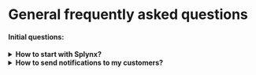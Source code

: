 General frequently asked questions
=================
#### Initial questions:
<details>
<summary><b>How to start with Splynx?</b></summary>
<p markdown="1">
* Once you bought a license you can start using Splynx.
</p>
</details>

<details>
<summary><b>How to send notifications to my customers?</b></summary>
<p markdown="1">
* You can send notifications by email or SMS directly from Splynx.
</p>
</details>
